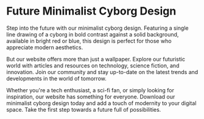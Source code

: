 <!--font:Montserrat-->

# Future Minimalist Cyborg Design

Step into the future with our minimalist cyborg design. Featuring a single line drawing of a cyborg in bold contrast against a solid background, available in bright red or blue, this design is perfect for those who appreciate modern aesthetics.

But our website offers more than just a wallpaper. Explore our futuristic world with articles and resources on technology, science fiction, and innovation. Join our community and stay up-to-date on the latest trends and developments in the world of tomorrow.

Whether you're a tech enthusiast, a sci-fi fan, or simply looking for inspiration, our website has something for everyone. Download our minimalist cyborg design today and add a touch of modernity to your digital space. Take the first step towards a future full of possibilities.

<!--

Write me markdown content of website with wallpaper:

"A minimalist wallpaper with a single line drawing of a cyborg, in a striking color such as bright red or blue."

The header of the page should not be copy of the text but rather a real content of the website which is using this wallpaper.


---


# Cyborg Minimalist Wallpaper

Welcome to our website featuring a stunning minimalist wallpaper with a single line drawing of a cyborg. This wallpaper is perfect for those who appreciate simplicity and futuristic design.

The cyborg drawing stands out in bold contrast against a solid background, available in striking colors such as bright red or blue. Its clean lines and minimalistic style make it an excellent choice for any device, whether you're using it on your desktop, laptop, or mobile phone.

Download this wallpaper today and add a touch of modernity to your digital space.


---


Heading should not include word "wallpaper". The website should not be about the wallpaper itself, wallpaper is just a related background, rewrite whole content.


---


# Welcome to Our Futuristic World

Step into the future with our striking minimalist design featuring a single line drawing of a cyborg. This bold and modern design is perfect for those who appreciate simplicity and futuristic aesthetics.

The clean lines of the cyborg drawing stand out in bold contrast against a solid background, available in colors such as bright red or blue. Use this design as a background for your desktop, laptop, or mobile phone and add a touch of modernity to your digital space.

Our website offers more than just a wallpaper. Explore our futuristic world with articles and resources on technology, science fiction, and innovation. Join our community and stay up-to-date on the latest trends and developments in the world of tomorrow.

Download our minimalist cyborg design today and take the first step towards a future full of possibilities.


---


Heading is too long, rewrite whole content.


---


# Step into the Future with Our Minimalist Cyborg Design

Experience the future with our minimalist cyborg design. This striking and modern design features a single line drawing of a cyborg in bold contrast against a solid background, available in bright red or blue.

Use this design as a background for your desktop, laptop, or mobile phone and add a touch of modernity to your digital space. But our website offers more than just a wallpaper. 

Explore our futuristic world with articles and resources on technology, science fiction, and innovation. Join our community and stay up-to-date on the latest trends and developments in the world of tomorrow.

Whether you're a tech enthusiast, a sci-fi fan, or simply looking for inspiration, our website has something for everyone. Download our minimalist cyborg design today and take the first step towards a future full of possibilities.


---


Heading is too long, rewrite whole content.


---


# Discover a Futuristic World with Our Minimalist Cyborg Design

Step into the future with our minimalist cyborg design. Featuring a single line drawing of a cyborg in bold contrast against a solid background, available in bright red or blue, this design is perfect for those who appreciate modern aesthetics.

But our website offers more than just a wallpaper. Explore our futuristic world with articles and resources on technology, science fiction, and innovation. Join our community and stay up-to-date on the latest trends and developments in the world of tomorrow.

Whether you're a tech enthusiast, a sci-fi fan, or simply looking for inspiration, our website has something for everyone. Download our minimalist cyborg design today and add a touch of modernity to your digital space. Take the first step towards a future full of possibilities.


---


Write me a Google font which is best fitting for the website.

Pick from the list:
- Futura
- Montserrat
- Barlow Condensed
- Poppins
- Orbitron
- Dancing Script
- Roboto
- Open Sans
- Alegreya
- Lobster
- Playfair Display
- Great Vibes
- IBM Plex Sans
- Exo 2
- Inter
- Lato
- Raleway


Write just the font name nothing else.


---


Montserrat

-->
